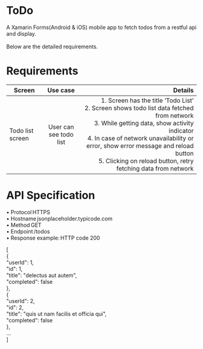 # ToDo
A Xamarin Forms(Android & iOS) mobile app to fetch todos from a restful api and display.
<br/>
<br/>
Below are the detailed requirements.

# Requirements
| Screen        | Use case           | Details  |
| ------------- |:-------------:| -----:|
| Todo list screen      | User can see todo list | 1.	Screen has the title ‘Todo List’<br/>2.	Screen shows todo list data fetched from network<br/>3.	While getting data, show activity indicator<br/>4.	In case of network unavailability or error, show error message and reload button<br/>5.	Clicking on reload button, retry fetching data from network



# API Specification 
•	Protocol HTTPS<br/>
•	Hostname jsonplaceholder.typicode.com<br/>
•	Method GET<br/>
•	Endpoint /todos<br/> 
•	Response example: HTTP code 200<br/>

[<br/> 
  { <br/>
    "userId": 1, <br/>
    "id": 1, <br/>
    "title": "delectus aut autem", <br/>
    "completed": false <br/>
  }, <br/>
  { <br/>
    "userId": 2, <br/>
    "id": 2, <br/>
    "title": "quis ut nam facilis et officia qui", <br/>
    "completed": false <br/>
  },<br/>
  … <br/>
] <br/><br/><br/>
